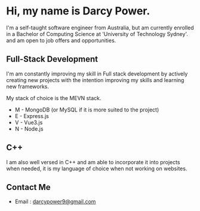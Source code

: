 # Hi, my name is Darcy Power.

I'm a self-taught software engineer from Australia, but am currently enrolled in a Bachelor of Computing Science at 'University of Technology Sydney'. and am open to job offers and opportunities.

## Full-Stack Development
I'm am constantly improving my skill in Full stack development by actively creating new projects with the intention improving my skills and learning new frameworks.

My stack of choice is the MEVN stack.

- M - MongoDB (or MySQL if it is more suited to the project)
- E - Express.js
- V - Vue3.js
- N - Node.js


## C++
I am also well versed in C++ and am able to incorporate it into projects when needed, it is my language of choice when not working on websites.

## Contact Me
- Email : darcypower9@gmail.com
